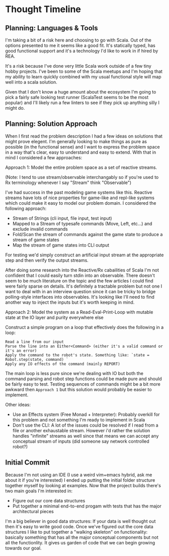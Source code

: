 Thought Timeline
================

Planning: Languages & Tools
---------------------------

I'm taking a bit of a risk here and choosing to go with Scala. Out of the options presented to me it
seems like a good fit. It's statically typed, has good functional support and it's a technology I'd like
to work in if hired by REA.

It's a risk because I've done very little Scala work outside of a few tiny hobby projects. I've been
to some of the Scala meetups and I'm hoping that my ability to learn quickly combined with my usual
functional style will map well into a scala solution.

Given that I don't know a huge amount about the ecosystem I'm going to pick a fairly safe looking test
runner (ScalaTest seems to be the most popular) and I'll likely run a few linters to see if they pick
up anything silly I might do.

Planning: Solution Approach
---------------------------

When I first read the problem description I had a few ideas on solutions that might prove elegent. I'm
generally looking to make things as pure as possible (in the functional sense) and I want to express the problem space
in a way that's clear, easy to understand and easy to extend. With that in mind I considered a few approaches:

Approach 1: Model the entire problem space as a set of reactive streams.

(Note: I tend to use stream/observable interchangably so if you're used to Rx terminology whenever I say "Stream" think "Observable")

I've had success in the past modeling game systems like this. Reactive streams have lots of nice properties for game-like and
repl-like systems which could make it easy to model our problem domain. I considered the following approach:

* Stream of Strings (cli input, file input, test input)
* Mapped to a Stream of typesafe commands (Move, Left, etc...) and exclude invalid commands
* Fold/Scan the stream of commands against the game state to produce a stream of game states
* Map the stream of game states into CLI output

For testing we'd simply construct an artificial input stream at the appropriate step and then verify
the output streams.

After doing some research into the Reactive/Rx cabailities of Scala I'm not confident that I could easily
turn stdin into an observable. There doesn't seem to be much literature on the topic and the few articles
I could find were fairly sparse on details. It's definitely a tractable problem but not one I want to deal
with in an interview question since it can be tricky to bridge polling-style interfaces into observables.
It's looking like I'll need to find another way to inject the inputs but it's worth keeping in mind.

Approach 2: Model the system as a Read-Eval-Print-Loop with mutable state at the IO layer and purity everywhere else

Construct a simple program on a loop that effectively does the following in a loop:

    Read a line from our input
    Parse the line into an Either<Command> (either it's a valid command or it's an error)
    Apply the command to the robot's state. Something like: `state = Robot.step(state, command) `
    Apply any IO effects of the command (mainly REPORT)

The main loop is less pure since we're dealing with IO but both the command parsing and robot step functions could be
made pure and should be fairly easy to test. Testing sequences of commands might be a bit more awkward then `Approach 1` but
this solution would probably be easier to implement.

Other ideas:

* Use an Effects system (Free Monad + Interpreter): Probably overkill for this problem and not something I'm ready to implement in Scala
* Don't use the CLI: A lot of the issues could be resolved if I read from a file or another exhaustable stream. However i'd rather the solution
  handles "infinite" streams as well since that means we can accept any conceptual stream of inputs (did someone say network controlled robot?)

Initial Commit
--------------

Because I'm not using an IDE (I use a weird vim+emacs hybrid, ask me about it if you're interested) I ended up putting the initial folder structure
together myself by looking at examples. Now that the project builds there's two main goals I'm interested in:

* Figure out our core data structures
* Put together a minimal end-to-end progam with tests that has the major architectural pieces

I'm a big believer in good data structures: If your data is well thought out then it's easy to write good code. Once we've figured out the core
data structures I like to put together a "walking skeleton" on functionality: basically something that has all the major conceptual components
but not all the functionlity. It gives us garden of code that we can begin growing towards our goal.
